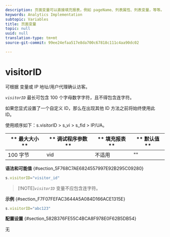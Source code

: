 ```yaml
---
description: 页面变量可以直接填充报表，例如 pageName、列表属性、列表变量，等等。
keywords: Analytics Implementation
subtopic: Variables
title: 页面变量
topic: null
uuid: null
translation-type: tm+mt
source-git-commit: 99ee24efaa517e8da700c67818c111c4aa90dc02

---
```



# visitorID

可根据 变量或 IP 地址/用户代理确认访客。


<!-- 

visitorID.xml

 -->

*`visitorID`* 最长可包含 100 个字母数字字符，且不得包含连字符。

如果您显式设置了一个自定义 ID，那么在出现其他 ID 方法之前将始终使用此 ID。

使用顺序如下：s.visitorID &gt; s_vi &gt; s_fid &gt; IP/UA。

| ** 最大大小** | ** 调试程序参数** | ** 填充报表** | ** 默认值** |
|---|---|---|---|
| 100 字节 | vid | 不适用 | "" |

**语法和可能值** {#section_5F768C7AE6824557997E92B295C09280}

```js
s.visitorID="visitor_id"
```

> [!NOTE]*`visitorID`* 变量不应包含连字符。

**示例** {#section_F7F07FEFAC3644A5A084D166ACE1315E}

```js
s.visitorID="abc123"
```

**配置设置** {#section_582B376FE55C4BCA8F978E0F62B5DB54}

无
